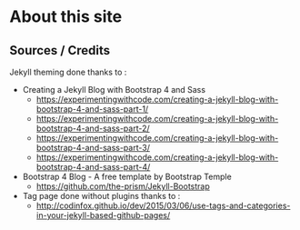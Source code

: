 # About this site

## Sources / Credits

Jekyll theming done thanks to :

- Creating a Jekyll Blog with Bootstrap 4 and Sass
    - <https://experimentingwithcode.com/creating-a-jekyll-blog-with-bootstrap-4-and-sass-part-1/>
    - <https://experimentingwithcode.com/creating-a-jekyll-blog-with-bootstrap-4-and-sass-part-2/>
    - <https://experimentingwithcode.com/creating-a-jekyll-blog-with-bootstrap-4-and-sass-part-3/>
    - <https://experimentingwithcode.com/creating-a-jekyll-blog-with-bootstrap-4-and-sass-part-4/>
- Bootstrap 4 Blog - A free template by Bootstrap Temple
    - <https://github.com/the-prism/Jekyll-Bootstrap> 
- Tag page done without plugins thanks to :
    - <http://codinfox.github.io/dev/2015/03/06/use-tags-and-categories-in-your-jekyll-based-github-pages/>
    